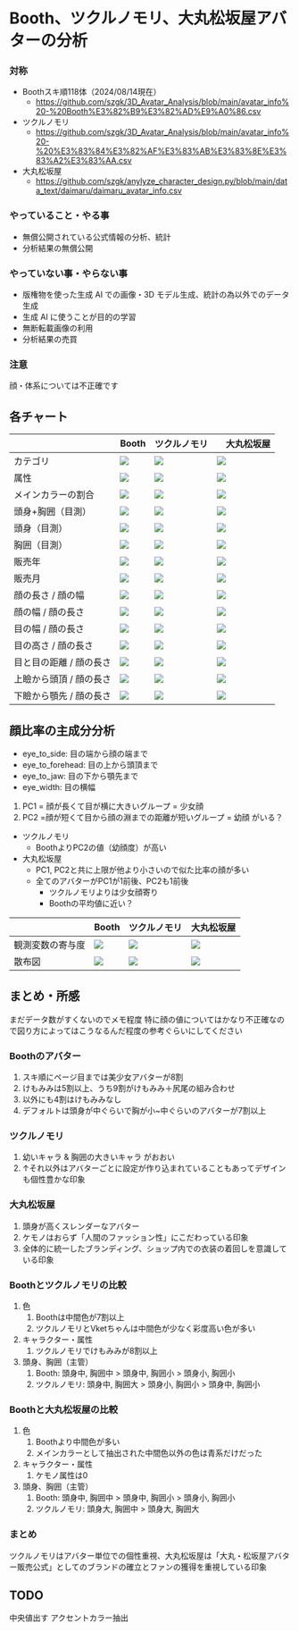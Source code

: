 # Booth、ツクルノモリ、大丸松坂屋アバターの分析
### 対称
- Boothスキ順118体（2024/08/14現在）
  - https://github.com/szgk/3D_Avatar_Analysis/blob/main/avatar_info%20-%20Booth%E3%82%B9%E3%82%AD%E9%A0%86.csv
- ツクルノモリ
  - https://github.com/szgk/3D_Avatar_Analysis/blob/main/avatar_info%20-%20%E3%83%84%E3%82%AF%E3%83%AB%E3%83%8E%E3%83%A2%E3%83%AA.csv
- 大丸松坂屋
  - https://github.com/szgk/anylyze_character_design.py/blob/main/data_text/daimaru/daimaru_avatar_info.csv

### やっていること・やる事

- 無償公開されている公式情報の分析、統計
- 分析結果の無償公開

### やっていない事・やらない事

- 版権物を使った生成 AI での画像・3D モデル生成、統計の為以外でのデータ生成
- 生成 AI に使うことが目的の学習
- 無断転載画像の利用
- 分析結果の売買

### 注意
顔・体系については不正確です

## 各チャート
| | Booth | ツクルノモリ |　大丸松坂屋 |
-- | -- | -- | --
| カテゴリ | ![](https://github.com/szgk/anylyze_character_design.py/blob/main/data_output/booth_avatar_info_chart/category_data_pie_chart.png) | ![](https://github.com/szgk/anylyze_character_design.py/blob/main/data_output/tukurunomori_avatar_info_chart/tukurunomori_category_data_pie_chart.png) | ![](https://github.com/szgk/anylyze_character_design.py/blob/main/data_output/daimaru_avatar_info_chart/category_data_pie_chart.png)
| 属性 | ![](https://github.com/szgk/anylyze_character_design.py/blob/main/data_output/booth_avatar_info_chart/attribute_data_pie_chart.png) | ![](https://github.com/szgk/anylyze_character_design.py/blob/main/data_output/tukurunomori_avatar_info_chart/tukurunomori_attribute_data_pie_chart.png) | ![](https://github.com/szgk/anylyze_character_design.py/blob/main/data_output/daimaru_avatar_info_chart/attribute_data_pie_chart.png)
| メインカラーの割合 | ![](https://github.com/szgk/anylyze_character_design.py/blob/main/data_output/booth_avatar_maincolor_chart.png) | ![](https://github.com/szgk/anylyze_character_design.py/blob/main/data_output/tukutunomoti_avatar_maincolor_chart.png)|![](https://github.com/szgk/anylyze_character_design.py/blob/main/data_output/daimaru_main_color_chart.png)
| 頭身+胸囲（目測） | ![](https://github.com/szgk/anylyze_character_design.py/blob/main/data_output/booth_avatar_info_chart/body_and_chest_data_pie_chart.png) | ![](https://github.com/szgk/anylyze_character_design.py/blob/main/data_output/tukurunomori_avatar_info_chart/tukurunomori_body_and_chest_data_pie_chart.png) |![](https://github.com/szgk/anylyze_character_design.py/blob/main/data_output/daimaru_avatar_info_chart/body_and_chest_data_pie_chart.png)
| 頭身（目測） | ![](https://github.com/szgk/anylyze_character_design.py/blob/main/data_output/booth_avatar_info_chart/body_data_pie_chart.png) | ![](https://github.com/szgk/anylyze_character_design.py/blob/main/data_output/tukurunomori_avatar_info_chart/tukurunomori_body_data_pie_chart.png) | ![](https://github.com/szgk/anylyze_character_design.py/blob/main/data_output/daimaru_avatar_info_chart/body_data_pie_chart.png)
| 胸囲（目測） | ![](https://github.com/szgk/anylyze_character_design.py/blob/main/data_output/booth_avatar_info_chart/chest_data_pie_chart.png) | ![](https://github.com/szgk/anylyze_character_design.py/blob/main/data_output/tukurunomori_avatar_info_chart/tukurunomori_chest_data_pie_chart.png) | ![](https://github.com/szgk/anylyze_character_design.py/blob/main/data_output/daimaru_avatar_info_chart/chest_data_pie_chart.png)
| 販売年 | ![](https://github.com/szgk/anylyze_character_design.py/blob/main/data_output/booth_avatar_info_chart/sale_year_data_pie_chart.png) | ![](https://github.com/szgk/anylyze_character_design.py/blob/main/data_output/tukurunomori_avatar_info_chart/tukurunomori_sale_year_data_pie_chart.png) | ![](https://github.com/szgk/anylyze_character_design.py/blob/main/data_output/daimaru_avatar_info_chart/sale_year_data_pie_chart.png)
| 販売月 | ![](https://github.com/szgk/anylyze_character_design.py/blob/main/data_output/booth_avatar_info_chart/sale_month_data_pie_chart.png) | ![](https://github.com/szgk/anylyze_character_design.py/blob/main/data_output/tukurunomori_avatar_info_chart/tukurunomori_sale_month_data_pie_chart.png) | ![](https://github.com/szgk/anylyze_character_design.py/blob/main/data_output/daimaru_avatar_info_chart/sale_month_data_pie_chart.png)
| 顔の長さ / 顔の幅 | ![](https://github.com/szgk/anylyze_character_design.py/blob/main/data_output/booth_avatar_info_chart/sorted_face_height_dict.png) | ![](https://github.com/szgk/anylyze_character_design.py/blob/main/data_output/tukurunomori_face_info/tukurunomori_sorted_face_height_dict.png) | ![](https://github.com/szgk/anylyze_character_design.py/blob/main/data_output/daimaru_face_chart/sorted_face_height_dict.png)
| 顔の幅 / 顔の長さ | ![](https://github.com/szgk/anylyze_character_design.py/blob/main/data_output/booth_avatar_info_chart/sorted_face_width_dict.png) | ![](https://github.com/szgk/anylyze_character_design.py/blob/main/data_output/tukurunomori_face_info/tukurunomori_sorted_face_width_dict.png)| ![](https://github.com/szgk/anylyze_character_design.py/blob/main/data_output/daimaru_face_chart/sorted_face_width_dict.png)
| 目の幅 / 顔の長さ | ![](https://github.com/szgk/anylyze_character_design.py/blob/main/data_output/booth_avatar_info_chart/sorted_eye_width_dict.png) | ![](https://github.com/szgk/anylyze_character_design.py/blob/main/data_output/tukurunomori_face_info/tukurunomori_sorted_eye_width_dict.png) | ![](https://github.com/szgk/anylyze_character_design.py/blob/main/data_output/daimaru_face_chart/sorted_eye_width_dict.png)
| 目の高さ / 顔の長さ | ![](https://github.com/szgk/anylyze_character_design.py/blob/main/data_output/booth_avatar_info_chart/sorted_eye_height_dict.png) | ![](https://github.com/szgk/anylyze_character_design.py/blob/main/data_output/tukurunomori_face_info/tukurunomori_sorted_eye_height_dict.png) | ![](https://github.com/szgk/anylyze_character_design.py/blob/main/data_output/daimaru_face_chart/sorted_eye_height_dict.png)
| 目と目の距離 / 顔の長さ | ![](https://github.com/szgk/anylyze_character_design.py/blob/main/data_output/booth_avatar_info_chart/sorted_eye_to_eye_dict.png) | ![](https://github.com/szgk/anylyze_character_design.py/blob/main/data_output/tukurunomori_face_info/tukurunomori_sorted_eye_to_eye_dict.png) | ![](https://github.com/szgk/anylyze_character_design.py/blob/main/data_output/daimaru_face_chart/sorted_eye_to_eye_dict.png)
| 上瞼から頭頂 / 顔の長さ | ![](https://github.com/szgk/anylyze_character_design.py/blob/main/data_output/booth_avatar_info_chart/sorted_eye_to_forehead_dict.png) | ![](https://github.com/szgk/anylyze_character_design.py/blob/main/data_output/tukurunomori_face_info/tukurunomori_sorted_eye_to_forehead_dict.png) | ![](https://github.com/szgk/anylyze_character_design.py/blob/main/data_output/daimaru_face_chart/sorted_eye_to_forehead_dict.png)
| 下瞼から顎先 / 顔の長さ | ![](https://github.com/szgk/anylyze_character_design.py/blob/main/data_output/booth_avatar_info_chart/sorted_eye_to_jaw_dict.png) | ![](https://github.com/szgk/anylyze_character_design.py/blob/main/data_output/tukurunomori_face_info/tukurunomori_sorted_eye_to_jaw_dict.png) | ![](https://github.com/szgk/anylyze_character_design.py/blob/main/data_output/daimaru_face_chart/sorted_eye_to_jaw_dict.png)

## 顔比率の主成分分析

- eye_to_side: 目の端から顔の端まで
- eye_to_forehead: 目の上から頭頂まで
- eye_to_jaw: 目の下から顎先まで
- eye_width: 目の横幅

1. PC1 = 顔が長くて目が横に大きいグループ = 少女顔
1. PC2  =顔が短くて目から顔の淵までの距離が短いグループ =  幼顔
がいる？

- ツクルノモリ
  - BoothよりPC2の値（幼顔度）が高い
- 大丸松坂屋
  - PC1, PC2と共に上限が他より小さいので似た比率の顔が多い
  - 全てのアバターがPC1が1前後、PC2も1前後
    - ツクルノモリよりは少女顔寄り
    - Boothの平均値に近い？

|  | Booth | ツクルノモリ | 大丸松坂屋 |
-- | -- | -- | --
| 観測変数の寄与度 | ![](https://github.com/szgk/anylyze_character_design.py/blob/main/data_output/booth_avatar_info_chart/contribution_of_observed_variables.png)| ![](https://github.com/szgk/anylyze_character_design.py/blob/main/data_output/tukurunomori_PCA/tukurunomori_contribution_of_observed_variables.png) | ![](https://github.com/szgk/anylyze_character_design.py/blob/main/data_output/daimaru_PCA/contribution_of_observed_variables.png)
| 散布図 | ![](https://github.com/szgk/anylyze_character_design.py/blob/main/data_output/booth_avatar_info_chart/scatter_plot.png) | ![](https://github.com/szgk/anylyze_character_design.py/blob/main/data_output/tukurunomori_PCA/tukurunomori_scatter_plot.png) | ![](https://github.com/szgk/anylyze_character_design.py/blob/main/data_output/daimaru_PCA/scatter_plot.png)

## まとめ・所感
まだデータ数がすくないのでメモ程度
特に顔の値についてはかなり不正確なので図り方によってはこうなるんだ程度の参考ぐらいにしてください

### Boothのアバター
1. スキ順にページ目までは美少女アバターが8割
1. けもみみは5割以上、うち9割がけもみみ＋尻尾の組み合わせ
  1. 以外にも4割はけもみみなし
1. デフォルトは頭身が中ぐらいで胸が小~中ぐらいのアバターが7割以上

### ツクルノモリ
1. 幼いキャラ & 胸囲の大きいキャラ がおおい
2. ↑それ以外はアバターごとに設定が作り込まれていることもあってデザインも個性豊かな印象

### 大丸松坂屋
1. 頭身が高くスレンダーなアバター
2. ケモノはおらず「人間のファッション性」にこだわっている印象
3. 全体的に統一したブランディング、ショップ内での衣装の着回しを意識している印象

### Boothとツクルノモリの比較
1. 色
    1. Boothは中間色が7割以上
    1. ツクルノモリとVketちゃんは中間色が少なく彩度高い色が多い
1. キャラクター・属性
    1. ツクルノモリでけもみみが8割以上
1. 頭身、胸囲（主管）
    1. Booth: 頭身中, 胸囲中 > 頭身中, 胸囲小 > 頭身小, 胸囲小
    1. ツクルノモリ: 頭身中, 胸囲大 > 頭身小, 胸囲小 > 頭身中, 胸囲小

### Boothと大丸松坂屋の比較
1. 色
    1. Boothより中間色が多い
      2. メインカラーとして抽出された中間色以外の色は青系だけだった
1. キャラクター・属性
    1. ケモノ属性は0
1. 頭身、胸囲（主管）
    1. Booth: 頭身中, 胸囲中 > 頭身中, 胸囲小 > 頭身小, 胸囲小
    1. ツクルノモリ: 頭身大, 胸囲中 > 頭身大, 胸囲大
  
### まとめ
ツクルノモリはアバター単位での個性重視、大丸松坂屋は「大丸・松坂屋アバター販売公式」としてのブランドの確立とファンの獲得を重視している印象


## TODO
中央値出す
アクセントカラー抽出
